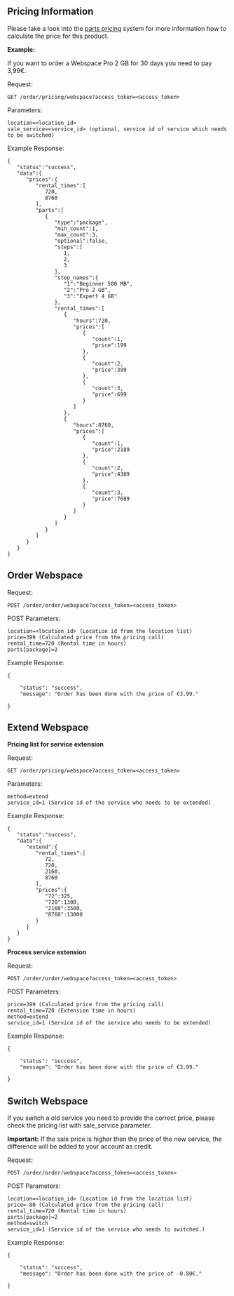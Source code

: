 ## Pricing Information

Please take a look into the [parts pricing](/resources/order/information/#pricing-structure-parts) system for more information how to calculate the price for this product.

**Example:**

If you want to order a Webspace Pro 2 GB for 30 days you need to pay 3,99€.

Request:
```
GET /order/pricing/webspace?access_token=<access_token>
```

Parameters:
```
location=<location_id>
sale_service=<service_id> (optional, service id of service which needs to be switched)
```

Example Response:
```
{  
   "status":"success",
   "data":{  
      "prices":{  
         "rental_times":[  
            720,
            8760
         ],
         "parts":[  
            {  
               "type":"package",
               "min_count":1,
               "max_count":3,
               "optional":false,
               "steps":[  
                  1,
                  2,
                  3
               ],
               "step_names":{  
                  "1":"Beginner 500 MB",
                  "2":"Pro 2 GB",
                  "3":"Expert 4 GB"
               },
               "rental_times":[  
                  {  
                     "hours":720,
                     "prices":[  
                        {  
                           "count":1,
                           "price":199
                        },
                        {  
                           "count":2,
                           "price":399
                        },
                        {  
                           "count":3,
                           "price":699
                        }
                     ]
                  },
                  {  
                     "hours":8760,
                     "prices":[  
                        {  
                           "count":1,
                           "price":2189
                        },
                        {  
                           "count":2,
                           "price":4389
                        },
                        {  
                           "count":3,
                           "price":7689
                        }
                     ]
                  }
               ]
            }
         ]
      }
   }
}
```

## Order Webspace

Request:
```
POST /order/order/webspace?access_token=<access_token>
```

POST Parameters:
```
location=<location_id> (Location id from the location list)
price=399 (Calculated price from the pricing call) 
rental_time=720 (Rental time in hours)
parts[package]=2
```

Example Response:
```
{

    "status": "success",
    "message": "Order has been done with the price of €3.99."

}
```

## Extend Webspace

**Pricing list for service extension**

Request:
```
GET /order/pricing/webspace?access_token=<access_token>
```

Parameters:
```
method=extend
service_id=1 (Service id of the service who needs to be extended)
```

Example Response:
```
{  
   "status":"success",
   "data":{  
      "extend":{  
         "rental_times":[  
            72,
            720,
            2160,
            8760
         ],
         "prices":{  
            "72":325,
            "720":1300,
            "2160":3500,
            "8760":13000
         }
      }
   }
}
```

**Process service extension**

Request:
```
POST /order/order/webspace?access_token=<access_token>
```

POST Parameters:
```
price=399 (Calculated price from the pricing call) 
rental_time=720 (Extension time in hours)
method=extend
service_id=1 (Service id of the service who needs to be extended)
```

Example Response:
```
{

    "status": "success",
    "message": "Order has been done with the price of €3.99."

}
```


## Switch Webspace

If you switch a old service you need to provide the correct price, please check the pricing list with sale_service parameter.

**Important:** If the sale price is higher then the price of the new service, the difference will be added to your account as credit.

Request:
```
POST /order/order/webspace?access_token=<access_token>
```

POST Parameters:
```
location=<location_id> (Location id from the location list)
price=-80 (Calculated price from the pricing call) 
rental_time=720 (Rental time in hours)
parts[package]=2
method=switch
service_id=1 (Service id of the service who needs to switched.)
```

Example Response:
```
{

    "status": "success",
    "message": "Order has been done with the price of -0.80€."

}
```